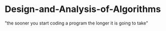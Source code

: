 # Design-and-Analysis-of-Algorithms
"the sooner you start coding a program the longer it is going to take"
